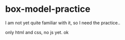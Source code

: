 # box-model-practice

I am not yet quite familiar with it, so I need the practice.. 


only html and css, no js yet. ok